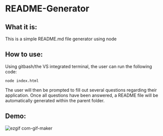 # README-Generator

## What it is:

This is a simple README.md file generator using node

## How to use:

Using gitbash/the VS integrated terminal, the user can run the following code:

```
node index.html
```

The user will then be prompted to fill out several questions regarding their application. Once all questions have been answered, a README file will be automatically generated within the parent folder.

## Demo:
![ezgif com-gif-maker](https://user-images.githubusercontent.com/48900910/120056620-6f55cf80-c00b-11eb-9e8d-33517a7b1489.gif)
